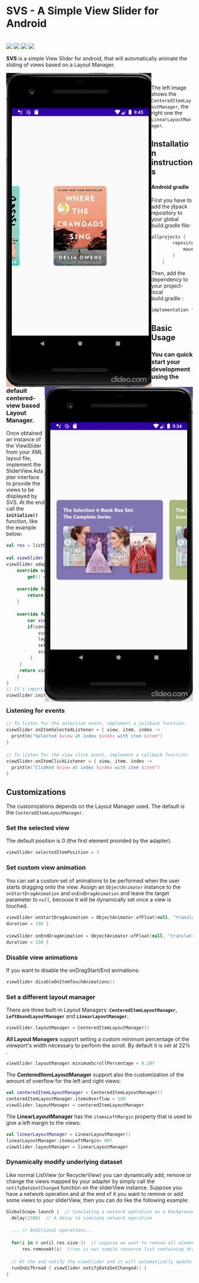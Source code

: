 # SVS - A Simple View Slider for Android
<br>[![](https://jitpack.io/v/cyclonesword/android-view-slider.svg)](https://jitpack.io/#cyclonesword/android-view-slider)
[![](https://badgen.net/badge/android/API%2021+/green)](https://jitpack.io/#cyclonesword/android-view-slider)
[![](https://badgen.net/badge/license/MIT/red)](https://jitpack.io/#cyclonesword/android-view-slider)
[![](https://badgen.net/badge/kotlin/1.4)](https://jitpack.io/#cyclonesword/android-view-slider)




**SVS** is a simple View Slider for android, that will automatically animate the sliding of views based on a Layout Manager.
<div style="width:100%">
<img style="float:left;" src="https://github.com/cyclonesword/android-view-slider/blob/master/readme-animgif-centered-layout.gif?raw=true">&nbsp;&nbsp;&nbsp;&nbsp;&nbsp;&nbsp;
<img style="float:right" src="https://github.com/cyclonesword/android-view-slider/blob/master/readme-animgif-linear-layout.gif?raw=true">
</div>

The left image shows the `CenteredItemLayoutManager`, the right one the `LinearLayoutManager`.

## Installation instructions

#### Android gradle
First you have to add the jitpack repository to your global build.gradle file:
``` groovy
allprojects {
        repositories {
            maven { url 'https://jitpack.io' }
        }
    }
```


Then, add the dependency to your project-local build.gradle :
``` groovy
implementation 'com.github.cyclonesword:android-view-slider:1.0'
```


## Basic Usage

### You can quick start your development using the default centered-view based Layout Manager.

Once obtained an instance of the ViewSlider from your XML layout file,  implement the SliderView.Adapter interface to provide the views to be displayed by SVS. 
At the end call the **`initialize()`** function, like the example below:
``` kotlin
val res = listOf(R.drawable.book1, R.drawable.book2,R.drawable.book3,R.drawable.book1,R.drawable.book2,R.drawable.book3)

val viewSlider = findViewById<SliderView>(R.id.slider)  
viewSlider.adapter = object : SliderView.Adapter<Int> {  
    override val count: Int  
        get() = res.size  
  
    override fun getItem(position: Int): Int {  
        return res[position]  
    }  
  
    override fun getView(position: Int, parent: SliderView, convertView: View?): View {  
        var view = convertView  
        if(convertView == null) {  
            view = ImageView(this@MainActivity).apply {  
            layoutParams = FrameLayout.LayoutParams(WRAP_CONTENT, WRAP_CONTENT)  
            setImageResource(getItem(position))  
            scaleType = ImageView.ScaleType.CENTER_CROP  
         }  
     }  
     return view!!  
    }  
}
// It's important to call this member function, otherwise the SldierView won't work!
viewSlider.initialize()
```
### Listening for events

``` kotlin
// To listen for the selection event, implement a callback function:
viewSlider.onItemSelectedListener = { view, item, index ->  
  println("Selected $view at index $index with item $item")  
} 
 
// To listen for the view click event, implement a callback function:
viewSlider.onItemClickListener = { view, item, index ->  
  println("Clidked $view at index $index with item $item")  
}
```

## Customizations

The customizations depends on the Layout Manager used. The default is the `CenteredItemLayoutManager`.

### Set the selected view 
The default position is 0 (the first element provided by the adapter).
``` kotlin
viewSlider.selectedItemPosition = 3
```

### Set custom view animation 
You can set a custom set of animations to be performed when the user starts dragging onto the view.
Assign an `ObjectAnimator` instance to the `onStartDragAnimation` and  `onEndDragAnimation`  and leave the target parameter to `null`, becouse it will be dynamically set once a view is touched.
``` kotlin
viewSlider.onStartDragAnimation = ObjectAnimator.ofFloat(null, "translationY", -100f).apply { 
duration = 150 }  

viewSlider.onEndDragAnimation = ObjectAnimator.ofFloat(null, "translationY", 0f).apply {
duration = 150 }
```

### Disable view animations 
If you want to disable the onDragStart/End animations:
``` kotlin
viewSlider.disableOnItemTouchAnimations()
```

### Set a different layout manager
There are three built-in Layout Managers: 
<b>`CenteredItemLayoutManager`</b>,
<b>`LeftBoundLayoutManager`</b> and 
<b>`LinearLayoutManager`.</b>

``` kotlin
viewSlider.layoutManager = CenteredItemLayoutManager()
```
**All Layout Managers** support setting a custom minimum percentage of the viewport's width necessary to perform the scroll. By default it is set at 22% .

``` kotlin
viewSlider.layoutManager.minimumScrollPercentage = 0.20f
```
The **CenteredItemLayoutManager** support also the customization of the amount of overflow for the left and right views:
``` kotlin
val centeredItemLayoutManager = CenteredItemLayoutManager()  
centeredItemLayoutManager.itemsOverflow = 100
viewSlider.layoutManager = centeredItemLayoutManager  
```

The **LinearLayoutManager** has the `itemsLeftMargin`  property that is used to give a left margin to the views:
``` kotlin  
val linearLayoutManager = LinearLayoutManager() 
linearLayoutManager.itemsLeftMargin= 80f  
viewSlider.layoutManager = linearLayoutManager
```

### Dynamically modify underlying dataset
Like normal ListView (or RecyclerView) you can dynamically add, remove or change the views mapped by your adapter by simply call the `notifyDataSetChanged` function on the sliderView instance. 
Suppose you have a network operation and at the end of it you want to remove or add some views to your sliderView, then you can do like the following example:

``` kotlin
GlobalScope.launch {  // Simulating a network operation on a background thread...
  delay(1500)  // A delay to simulate network operation
  
  ... // Additional operations...
  
  for(i in 0 until res.size-3)  // suppose we want to remove all elements but the last 3
      res.removeAt(i)  //res is our sample resource list containing drawables
      
  // At the end notify the viewSlider and it will automatically update itself
  runOnUiThread { viewSlider.notifyDataSetChanged() }  
}
```
